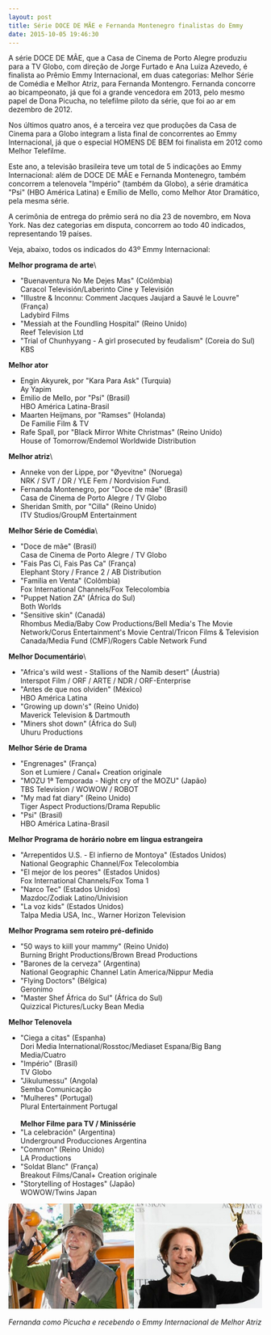 ```yaml
---
layout: post
title: Série DOCE DE MÃE e Fernanda Montenegro finalistas do Emmy
date: 2015-10-05 19:46:30
---
```

A série DOCE DE MÃE, que a Casa de Cinema de Porto Alegre produziu para a TV Globo, com direção de Jorge Furtado e Ana Luiza Azevedo, é finalista ao Prêmio Emmy Internacional, em duas categorias: Melhor Série de Comédia e Melhor Atriz, para Fernanda Montengro. Fernanda concorre ao bicampeonato, já que foi a grande vencedora em 2013, pelo mesmo papel de Dona Picucha, no telefilme piloto da série, que foi ao ar em dezembro de 2012.

Nos últimos quatro anos, é a terceira vez que produções da Casa de Cinema para a Globo integram a lista final de concorrentes ao Emmy Internacional, já que o especial HOMENS DE BEM foi finalista em 2012 como Melhor Telefilme.

Este ano, a televisão brasileira teve um total de 5 indicações ao Emmy Internacional: além de DOCE DE MÃE e Fernanda Montenegro, também concorrem a telenovela "Império" (também da Globo), a série dramática "Psi" (HBO América Latina) e Emílio de Mello, como Melhor Ator Dramático, pela mesma série.

A cerimônia de entrega do prêmio será no dia 23 de novembro, em Nova York. Nas dez categorias em disputa, concorrem ao todo 40 indicados, representando 19 países.

Veja, abaixo, todos os indicados do 43º Emmy Internacional:

**Melhor programa de arte**\

* "Buenaventura No Me Dejes Mas" (Colômbia)\
  Caracol Televisión/Laberinto Cine y Televisión
* "Illustre & Inconnu: Comment Jacques Jaujard a Sauvé le Louvre" (França)\
  Ladybird Films
* "Messiah at the Foundling Hospital" (Reino Unido)\
  Reef Television Ltd
* "Trial of Chunhyyang - A girl prosecuted by feudalism" (Coreia do Sul)\
  KBS

**Melhor ator**

* Engin Akyurek, por "Kara Para Ask" (Turquia)\
  Ay Yapim
* Emilio de Mello, por "Psi" (Brasil)\
  HBO América Latina-Brasil
* Maarten Heijmans, por "Ramses" (Holanda)\
  De Familie Film & TV
* Rafe Spall, por "Black Mirror White Christmas" (Reino Unido)\
  House of Tomorrow/Endemol Worldwide Distribution

**Melhor atriz**\

* Anneke von der Lippe, por "Øyevitne" (Noruega)\
  NRK / SVT / DR / YLE Fem / Nordvision Fund.
* Fernanda Montenegro, por "Doce de mãe" (Brasil)\
  Casa de Cinema de Porto Alegre / TV Globo
* Sheridan Smith, por "Cilla" (Reino Unido)\
  ITV Studios/GroupM Entertainment

**Melhor Série de Comédia**\

* "Doce de mãe" (Brasil)\
  Casa de Cinema de Porto Alegre / TV Globo
* "Fais Pas Ci, Fais Pas Ca" (França)\
  Elephant Story / France 2 / AB Distribution
* "Familia en Venta" (Colômbia)\
  Fox International Channels/Fox Telecolombia
* "Puppet Nation ZA" (África do Sul)\
  Both Worlds
* "Sensitive skin" (Canadá)\
  Rhombus Media/Baby Cow Productions/Bell Media's The Movie Network/Corus Entertainment's Movie Central/Tricon Films & Television Canada/Media Fund (CMF)/Rogers Cable Network Fund

**Melhor Documentário**\

* "Africa's wild west - Stallions of the Namib desert" (Áustria)\
  Interspot Film / ORF / ARTE / NDR / ORF-Enterprise
* "Antes de que nos olviden" (México)\
  HBO América Latina
* "Growing up down's" (Reino Unido)\
  Maverick Television & Dartmouth
* "Miners shot down" (África do Sul)\
  Uhuru Productions

**Melhor Série de Drama**

* "Engrenages" (França)\
  Son et Lumiere / Canal+ Creation originale
* "MOZU 1ª Temporada - Night cry of the MOZU" (Japão)\
  TBS Television / WOWOW / ROBOT
* "My mad fat diary" (Reino Unido)\
  Tiger Aspect Productions/Drama Republic
* "Psi" (Brasil)\
  HBO América Latina-Brasil

**Melhor Programa de horário nobre em língua estrangeira**

* "Arrepentidos U.S. - El infierno de Montoya" (Estados Unidos)\
  National Geographic Channel/Fox Telecolombia
* "El mejor de los peores" (Estados Unidos)\
  Fox International Channels/Fox Toma 1
* "Narco Tec" (Estados Unidos)\
  Mazdoc/Zodiak Latino/Univision
* "La voz kids" (Estados Unidos)\
  Talpa Media USA, Inc., Warner Horizon Television

**Melhor Programa sem roteiro pré-definido**

* "50 ways to kiill your mammy" (Reino Unido)\
  Burning Bright Productions/Brown Bread Productions
* "Barones de la cerveza" (Argentina)\
  National Geographic Channel Latin America/Nippur Media
* "Flying Doctors" (Bélgica)\
  Geronimo
* "Master Shef África do Sul" (África do Sul)\
  Quizzical Pictures/Lucky Bean Media

**Melhor Telenovela**

* "Ciega a citas" (Espanha)\
  Dori Media International/Rosstoc/Mediaset Espana/Big Bang Media/Cuatro
* "Império" (Brasil)\
  TV Globo
* "Jikulumessu" (Angola)\
  Semba Comunicação
* "Mulheres" (Portugal)\
  Plural Entertainment Portugal\
  \
  **Melhor Filme para TV / Minissérie**
* "La celebración" (Argentina)\
  Underground Producciones Argentina
* "Common" (Reino Unido)\
  LA Productions
* "Soldat Blanc" (França)\
  Breakout Films/Canal+ Creation originale
* "Storytelling of Hostages" (Japão)\
  WOWOW/Twins Japan

![](/uploads/2fernandas.jpg)

*Fernanda como Picucha e recebendo o Emmy Internacional de Melhor Atriz*